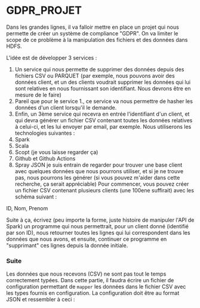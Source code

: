 # GDPR_PROJET

Dans les grandes lignes, il va falloir mettre en place un projet qui nous permette de créer un système de compliance "GDPR". On va limiter le scope de ce problème à la manipulation des fichiers et des données dans HDFS.

L'idée est de développer 3 services :

1. Un service qui nous permette de supprimer des données depuis des fichiers CSV ou PARQUET (par exemple, nous pouvons avoir des données client, et un des clients voudrait supprimer les données qui lui sont relatives en nous fournissant son identifiant. Nous devrons être en mesure de le faire)
2. Pareil que pour le service 1., ce service va nous permettre de hasher les données d'un client lorsqu'il le demande.
3. Enfin, un 3ème service qui recevra en entrée l'identifiant d'un client, et qui devra générer un fichier CSV contenant toutes les données relatives à celui-ci, et les lui envoyer par email, par exemple.
Nous utiliserons les technologies suivantes :
4. Spark
5. Scala
6. Scopt (je vous laisse regarder ça)
7. Github et Github Actions
8. Spray JSON
je suis entrain de regarder pour trouver une base client avec quelques données que nous pourrons utiliser, et si je ne trouve pas, nous pourrons les générer (si vous pouvez m'aider dans cette recherche, ça serait appréciable)
Pour commencer, vous pouvez créer un fichier CSV contenant plusieurs clients (une 100ene suffirait) avec les schéma suivant :

ID, Nom, Prenom

Suite à ça, écrivez (peu importe la forme, juste histoire de manipuler l'API de Spark) un programme qui nous permettrait, pour un client donné (identifié par son ID), nous retourner toutes les lignes qui lui correspondent dans les données que nous avons, et ensuite, continuer ce programme en "supprimant" ces lignes depuis la donnée initiale.

### Suite

Les données que nous recevons (CSV) ne sont pas tout le temps correctement typées. Dans cette partie, il faudra écrire un fichier de configuration permettant de `mapper` les données dans le fichier CSV avec les types fournis en configuration. La configuration doit être au format JSON et ressembler à ceci :
